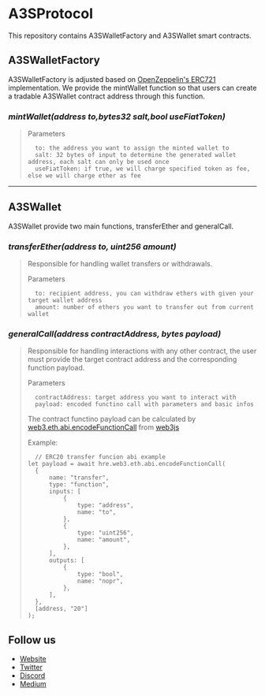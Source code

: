 # A3SProtocol

This repository contains A3SWalletFactory and A3SWallet smart contracts.

## A3SWalletFactory

A3SWalletFactory is adjusted based on [OpenZeppelin's ERC721](https://docs.openzeppelin.com/contracts/4.x/api/token/erc721#ERC721) implementation. We provide the mintWallet function so that users can create a tradable A3SWallet contract address through this function.

### **_mintWallet(address to,bytes32 salt,bool useFiatToken)_**

> Parameters
>
> ```
>   to: the address you want to assign the minted wallet to
>   salt: 32 bytes of input to determine the generated wallet address, each salt can only be used once
>   useFiatToken: if true, we will charge specified token as fee, else we will charge ether as fee
> ```

---

## A3SWallet

A3SWallet provide two main functions, transferEther and generalCall.

### **_transferEther(address to, uint256 amount)_**

> Responsible for handling wallet transfers or withdrawals.
>
> Parameters
>
> ```
>   to: recipient address, you can withdraw ethers with given your target wallet address
>   amount: number of ethers you want to transfer out from current wallet
> ```

### **_generalCall(address contractAddress, bytes payload)_**

> Responsible for handling interactions with any other contract, the user must provide the target contract address and the corresponding function payload.
>
> Parameters
>
> ```
>   contractAddress: target address you want to interact with
>   payload: encoded functino call with parameters and basic infos
> ```
>
> The contract functino payload can be calculated by [web3.eth.abi.encodeFunctionCall](https://web3js.readthedocs.io/en/v1.2.11/web3-eth-abi.html#encodefunctioncall) from [web3js](https://github.com/ChainSafe/web3.js)
>
> Example:
>
> ```
>   // ERC20 transfer funcion abi example
> let payload = await hre.web3.eth.abi.encodeFunctionCall(
>   {
>       name: "transfer",
>       type: "function",
>       inputs: [
>           {
>               type: "address",
>               name: "to",
>           },
>           {
>               type: "uint256",
>               name: "amount",
>           },
>       ],
>       outputs: [
>           {
>               type: "bool",
>               name: "nopr",
>           },
>       ],
>   },
>   [address, "20"]
> );
> ```

## Follow us

- [Website](https://www.a3sprotocol.xyz/)
- [Twitter](https://twitter.com/A3SProtocol)
- [Discord](https://discord.gg/uhYdwgA7Vj)
- [Medium](https://medium.com/@A3S_Protocol)
